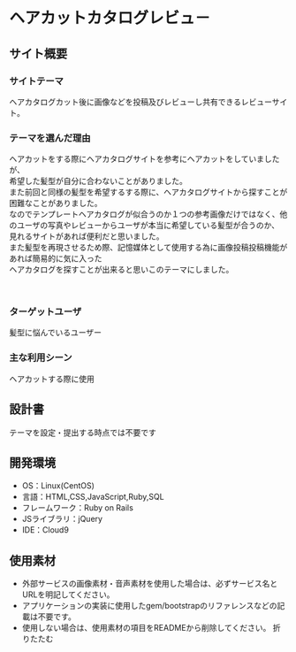 # ヘアカットカタログレビュ－
## サイト概要
### サイトテーマ
ヘアカタログカット後に画像などを投稿及びレビューし共有できるレビューサイト。
​
### テーマを選んだ理由
ヘアカットをする際にヘアカタログサイトを参考にヘアカットをしていましたが、</br>希望した髪型が自分に合わないことがありました。</br>
また前回と同様の髪型を希望するする際に、ヘアカタログサイトから探すことが困難なことがありました。</br>
なのでテンプレートヘアカタログが似合うのか１つの参考画像だけではなく、他のユーザの写真やレビューからユーザが本当に希望している髪型が合うのか、
見れるサイトがあれば便利だと思いました。</br>
また髪型を再現させるため際、記憶媒体として使用する為に画像投稿投稿機能があれば簡易的に気に入った</br>ヘアカタログを探すことが出来ると思いこのテーマにしました。

​
### ターゲットユーザ
髪型に悩んでいるユーザー

### 主な利用シーン
ヘアカットする際に使用
​
## 設計書
テーマを設定・提出する時点では不要です
​
## 開発環境
- OS：Linux(CentOS)
- 言語：HTML,CSS,JavaScript,Ruby,SQL
- フレームワーク：Ruby on Rails
- JSライブラリ：jQuery
- IDE：Cloud9
​
## 使用素材
- 外部サービスの画像素材・音声素材を使用した場合は、必ずサービス名とURLを明記してください。
- アプリケーションの実装に使用したgem/bootstrapのリファレンスなどの記載は不要です。
- 使用しない場合は、使用素材の項目をREADMEから削除してください。
折りたたむ